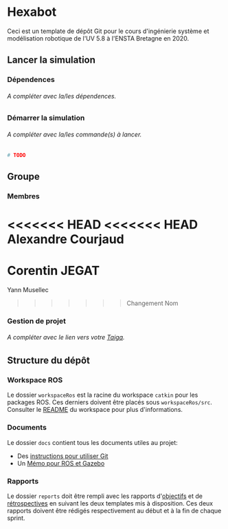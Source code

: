 # Hexabot

Ceci est un template de dépôt Git pour le cours d'ingénierie système et modélisation robotique de l'UV 5.8 à l'ENSTA Bretagne en 2020.


## Lancer la simulation

### Dépendences

###### A compléter avec la/les dépendences.


### Démarrer la simulation

###### A compléter avec la/les commande(s) à lancer.
```bash
# TODO
```


## Groupe

### Membres
<<<<<<< HEAD
<<<<<<< HEAD
Alexandre Courjaud
=======
Corentin JEGAT
=======
Yann Musellec
>>>>>>> Changement Nom


### Gestion de projet

###### A compléter avec le lien vers votre [Taiga](http://taiga.io).



## Structure du dépôt

### Workspace ROS

Le dossier `workspaceRos` est la racine du workspace `catkin` pour les packages ROS. Ces derniers doivent être placés sous `workspaceRos/src`.    
Consulter le [README](workspaceRos/README.md) du workspace pour plus d'informations.


### Documents

Le dossier `docs` contient tous les documents utiles au projet:
- Des [instructions pour utiliser Git](docs/GitWorkflow.md)
- Un [Mémo pour ROS et Gazebo](docs/MemoROS.pdf)


### Rapports

Le dossier `reports` doit être rempli avec les rapports d'[objectifs](reports/GoalsTemplate.md) et de [rétrospectives](reports/DebriefTemplate.md) en suivant les deux templates mis à disposition. Ces deux rapports doivent être rédigés respectivement au début et à la fin de chaque sprint.
